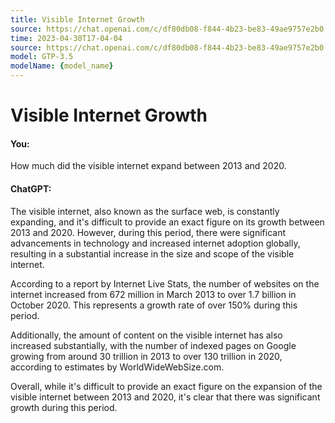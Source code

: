 ```yaml
---
title: Visible Internet Growth
source: https://chat.openai.com/c/df80db08-f844-4b23-be83-49ae9757e2b0
time: 2023-04-30T17-04-04
source: https://chat.openai.com/c/df80db08-f844-4b23-be83-49ae9757e2b0
model: GTP-3.5
modelName: {model_name}
---
```


# Visible Internet Growth

#### You:
How much did the visible internet expand between 2013 and 2020.

#### ChatGPT:
The visible internet, also known as the surface web, is constantly expanding, and it's difficult to provide an exact figure on its growth between 2013 and 2020. However, during this period, there were significant advancements in technology and increased internet adoption globally, resulting in a substantial increase in the size and scope of the visible internet.

According to a report by Internet Live Stats, the number of websites on the internet increased from 672 million in March 2013 to over 1.7 billion in October 2020. This represents a growth rate of over 150% during this period.

Additionally, the amount of content on the visible internet has also increased substantially, with the number of indexed pages on Google growing from around 30 trillion in 2013 to over 130 trillion in 2020, according to estimates by WorldWideWebSize.com.

Overall, while it's difficult to provide an exact figure on the expansion of the visible internet between 2013 and 2020, it's clear that there was significant growth during this period.
